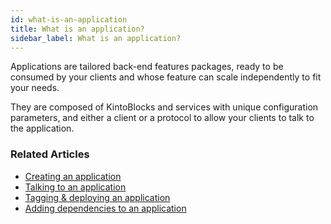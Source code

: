 ```yaml
---
id: what-is-an-application
title: What is an application?
sidebar_label: What is an application?
---
```


Applications are tailored back-end features packages, ready to be consumed by your clients and whose feature can scale independently to fit your needs.

They are composed of KintoBlocks and services with unique configuration parameters, and either a client or a protocol to allow your clients to talk to the application.


### Related Articles

* [Creating an application](creating-an-application.md)
* [Talking to an application](talking-to-applications.md)
* [Tagging & deploying an application](tagging-and-deploying.md)
* [Adding dependencies to an application](adding-a-dependency-application.md)
